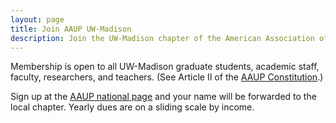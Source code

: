 ```yaml
---
layout: page
title: Join AAUP UW-Madison
description: Join the UW-Madison chapter of the American Association of University Professors
---
```


Membership is open to all UW-Madison graduate students, academic
staff, faculty, researchers, and teachers. (See Article II of the
[AAUP
Constitution](https://www.aaup.org/about/aaup-governance/aaup-constitution).)

Sign up at the [AAUP national
page](https://www.aaup.org/membership/join) and your name will be
forwarded to the local chapter. Yearly dues are on a sliding scale by
income.
